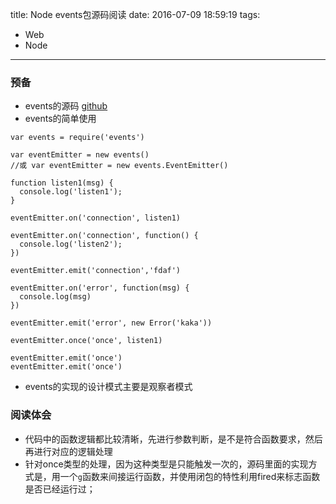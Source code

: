 title: Node events包源码阅读
date: 2016-07-09 18:59:19
tags:
- Web
- Node
---
### 预备
<!-- more -->
+ events的源码 [github](https://github.com/Gozala/events)
+ events的简单使用
```
var events = require('events')

var eventEmitter = new events()
//或 var eventEmitter = new events.EventEmitter()

function listen1(msg) { 
  console.log('listen1');
}

eventEmitter.on('connection', listen1)

eventEmitter.on('connection', function() {
  console.log('listen2');
})

eventEmitter.emit('connection','fdaf')

eventEmitter.on('error', function(msg) {
  console.log(msg)
})

eventEmitter.emit('error', new Error('kaka'))

eventEmitter.once('once', listen1)

eventEmitter.emit('once')
eventEmitter.emit('once')
```
+ events的实现的设计模式主要是观察者模式

### 阅读体会
+ 代码中的函数逻辑都比较清晰，先进行参数判断，是不是符合函数要求，然后再进行对应的逻辑处理
+ 针对once类型的处理，因为这种类型是只能触发一次的，源码里面的实现方式是，用一个`g`函数来间接运行函数，并使用闭包的特性利用fired来标志函数是否已经运行过；
